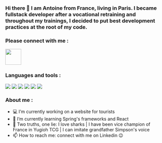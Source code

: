 <!DOCTYPE html>
<html>
<head>
    <link rel="stylesheet" type="css" href="style.css">
</head>

### Hi there 👋 I am Antoine from France, living in Paris. I became fullstack developer after a vocational retraining and throughout my trainings, I decided to put best development practices at the root of my code.
### Please connect with me :

[<img src="https://cdn.jsdelivr.net/gh/devicons/devicon@latest/icons/linkedin/linkedin-original.svg" width="50" height="50"/>](https://www.linkedin.com/in/antoine-plantec-255781181/)

### Languages and tools :

<div id="lang-tools" display="flex">
<img src="https://cdn.jsdelivr.net/gh/devicons/devicon@latest/icons/java/java-original-wordmark.svg"/>
<img src="https://cdn.jsdelivr.net/gh/devicons/devicon@latest/icons/spring/spring-original.svg"/>
<img src="https://cdn.jsdelivr.net/gh/devicons/devicon@latest/icons/angular/angular-original.svg"/>
<img src="https://cdn.jsdelivr.net/gh/devicons/devicon@latest/icons/react/react-original.svg"/>
<img src="https://cdn.jsdelivr.net/gh/devicons/devicon@latest/icons/docker/docker-original-wordmark.svg"/>
<img src="https://cdn.jsdelivr.net/gh/devicons/devicon@latest/icons/kubernetes/kubernetes-original-wordmark.svg"/>
</div>

### About me :

- 💻 I’m currently working on a website for tourists
- 🌱 I’m currently learning Spring's frameworks and React
- 🔮 Two truths, one lie: I love sharks | I have been vice champion of France in Yugioh TCG | I can imitate grandfather Simpson's voice
- 📫 How to reach me: connect with me on Linkedin 😉



<!--
**AntPlc/AntPlc** is a ✨ _special_ ✨ repository because its `README.md` (this file) appears on your GitHub profile.

Here are some ideas to get you started:

- 🔭 I’m currently working on ...
- 🌱 I’m currently learning ...
- 👯 I’m looking to collaborate on ...
- 🤔 I’m looking for help with ...
- 💬 Ask me about ...
- 📫 How to reach me: ...
- 😄 Pronouns: ...
- ⚡ Fun fact: ...
-->


